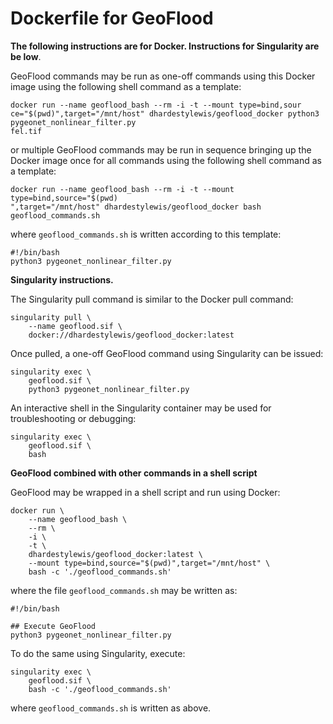 # Dockerfile for GeoFlood



**The following instructions are for Docker. Instructions for Singularity are be
low**.

GeoFlood commands may be run as one-off commands using this Docker image using the
 following shell command as a template:

```
docker run --name geoflood_bash --rm -i -t --mount type=bind,sour
ce="$(pwd)",target="/mnt/host" dhardestylewis/geoflood_docker python3 pygeonet_nonlinear_filter.py
fel.tif
```

or multiple GeoFlood commands may be run in sequence bringing up the Docker image 
once for all commands using the following shell command as a template:

```
docker run --name geoflood_bash --rm -i -t --mount type=bind,source="$(pwd)
",target="/mnt/host" dhardestylewis/geoflood_docker bash geoflood_commands.sh
```

where `geoflood_commands.sh` is written according to this template:

```
#!/bin/bash
python3 pygeonet_nonlinear_filter.py
```


**Singularity instructions.**

The Singularity pull command is similar to the Docker pull command:

```
singularity pull \
    --name geoflood.sif \
    docker://dhardestylewis/geoflood_docker:latest
```

Once pulled, a one-off GeoFlood command using Singularity can be issued:

```
singularity exec \
    geoflood.sif \
    python3 pygeonet_nonlinear_filter.py
```

An interactive shell in the Singularity container may be used for troubleshooting or debugging:

```
singularity exec \
    geoflood.sif \
    bash
```


**GeoFlood combined with other commands in a shell script**

GeoFlood may be wrapped in a shell script and run using Docker:

```
docker run \
    --name geoflood_bash \
    --rm \
    -i \
    -t \
    dhardestylewis/geoflood_docker:latest \
    --mount type=bind,source="$(pwd)",target="/mnt/host" \
    bash -c './geoflood_commands.sh'
```

where the file `geoflood_commands.sh` may be written as:

```
#!/bin/bash

## Execute GeoFlood
python3 pygeonet_nonlinear_filter.py
```

To do the same using Singularity, execute:

```
singularity exec \
    geoflood.sif \
    bash -c './geoflood_commands.sh'
```    

where `geoflood_commands.sh` is written as above.


